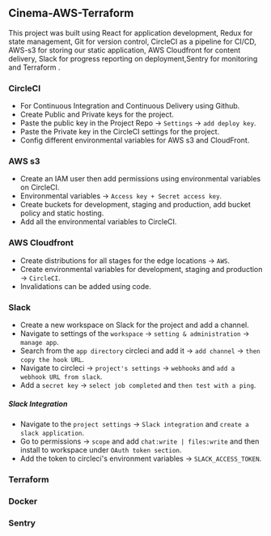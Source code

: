 ## Cinema-AWS-Terraform
This project was built using React for application development, Redux for state management, Git for version control, CircleCI as a pipeline for CI/CD, AWS-s3 for storing our static application, AWS Cloudfront for content delivery, Slack for progress reporting on deployment,Sentry for monitoring and Terraform .
### CircleCI
- For Continuous Integration and Continuous Delivery using Github.
- Create Public and Private keys for the project.
- Paste the public key in the Project Repo -> `Settings` -> `add deploy key`.
- Paste the Private key in the CircleCI settings for the project.
- Config different environmental variables for AWS s3 and CloudFront.

### AWS s3
- Create an IAM user then add permissions using environmental variables on CircleCI.
- Environmental variables -> `Access key + Secret access key`.
- Create buckets for development, staging and production, add bucket policy and static hosting.
- Add all the environmental variables to CircleCI.

### AWS Cloudfront
- Create distributions for all stages for the edge locations -> `AWS`.
- Create environmental variables for development, staging and production -> `CircleCI`.
- Invalidations can be added using code.

### Slack
- Create a new workspace on Slack for the project and add a channel.
- Navigate to settings of the `workspace` -> `setting & administration` -> `manage app`.
- Search from the `app directory` circleci and add it -> `add channel` -> `then copy the hook URL`.
- Navigate to circleci -> `project's settings` -> `webhooks` and `add a webhook URL from slack`.
- Add a `secret key` -> `select job completed` and `then test with a ping`.
##### Slack Integration
- Navigate to the `project settings` -> `Slack integration` and `create a slack application`.
- Go to permissions -> `scope` and add `chat:write | files:write` and then install to workspace under `OAuth token section`.
- Add the token to circleci's environment variables -> `SLACK_ACCESS_TOKEN`.

### Terraform

### Docker

### Sentry

